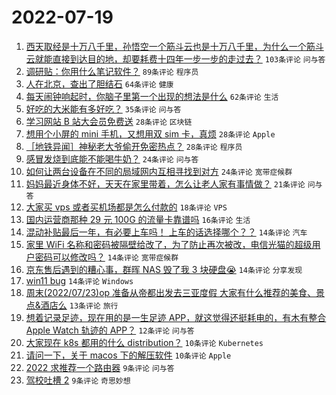 # 2022-07-19

1. [西天取经是十万八千里，孙悟空一个筋斗云也是十万八千里，为什么一个筋斗云就能直接到达目的地，却要耗费十四年一步一步的走过去？](https://www.v2ex.com/t/867156) `103条评论` `问与答`
1. [调研贴：你用什么笔记软件？](https://www.v2ex.com/t/867254) `89条评论` `程序员`
1. [人在北京，查出了胆结石](https://www.v2ex.com/t/867195) `64条评论` `健康`
1. [每天闹钟响起时，你脑子里第一个出现的想法是什么](https://www.v2ex.com/t/867213) `62条评论` `生活`
1. [好吃的大米能有多好吃？](https://www.v2ex.com/t/867227) `35条评论` `问与答`
1. [学习网站 B 站大会员免费送](https://www.v2ex.com/t/867219) `28条评论` `区块链`
1. [想用个小屏的 mini 手机，又想用双 sim 卡，真烦](https://www.v2ex.com/t/867216) `28条评论` `Apple`
1. [［地铁异闻］神秘老大爷偷开免密热点？](https://www.v2ex.com/t/867151) `28条评论` `程序员`
1. [感冒发烧到底能不能喝牛奶？](https://www.v2ex.com/t/867226) `24条评论` `问与答`
1. [如何让两台设备在不同的局域网内互相寻找到对方](https://www.v2ex.com/t/867224) `24条评论` `宽带症候群`
1. [妈妈最近身体不好，天天在家里带着，怎么让老人家有事情做？](https://www.v2ex.com/t/867235) `21条评论` `问与答`
1. [大家买 vps 或者买机场都是怎么付款的](https://www.v2ex.com/t/867208) `18条评论` `VPS`
1. [国内运营商那种 29 元 100G 的流量卡靠谱吗](https://www.v2ex.com/t/867186) `16条评论` `生活`
1. [混动补贴最后一年，有必要上车吗！ 上车的话选择哪个？？](https://www.v2ex.com/t/867258) `14条评论` `汽车`
1. [家里 WiFi 名称和密码被隔壁给改了，为了防止再次被改，电信光猫的超级用户密码可以修改吗？](https://www.v2ex.com/t/867189) `14条评论` `宽带症候群`
1. [京东售后遇到的糟心事，群晖 NAS 毁了我 3 块硬盘😭](https://www.v2ex.com/t/867178) `14条评论` `分享发现`
1. [win11 bug](https://www.v2ex.com/t/867160) `14条评论` `Windows`
1. [周末(2022/07/23)op 准备从帝都出发去三亚度假 大家有什么推荐的美食、景点&酒店么](https://www.v2ex.com/t/867170) `13条评论` `旅行`
1. [想着记录足迹，现在用的是一生足迹 APP，就这觉得还挺耗电的，有木有整合 Apple Watch 轨迹的 APP？](https://www.v2ex.com/t/867165) `12条评论` `问与答`
1. [大家现在 k8s 都用的什么 distribution？](https://www.v2ex.com/t/867243) `10条评论` `Kubernetes`
1. [请问一下，关于 macos 下的解压软件](https://www.v2ex.com/t/867209) `10条评论` `Apple`
1. [2022 求推荐一个路由器](https://www.v2ex.com/t/867188) `9条评论` `问与答`
1. [驾校吐槽 2](https://www.v2ex.com/t/867158) `9条评论` `奇思妙想`
